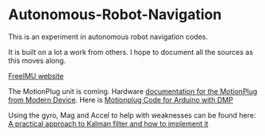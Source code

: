 # Autonomous-Robot-Navigation
This is an experiment in autonomous robot navigation codes. 

It is built on a lot a work from others.  I hope to document all the sources as this moves along.

[FreeIMU website](http://www.varesano.net/projects/hardware/FreeIMU)

The MotionPlug unit is coming. Hardware [documentation for the MotionPlug from Modern Device](https://moderndevice.com/product/motion-plug/). Here is [Motionplug Code for Arduino with DMP](https://github.com/moderndevice/MotionPlug)

Using the gyro, Mag and Accel to help with weaknesses can be found here: [A practical approach to Kalman filter and how to implement it](http://blog.tkjelectronics.dk/2012/09/a-practical-approach-to-kalman-filter-and-how-to-implement-it/)


